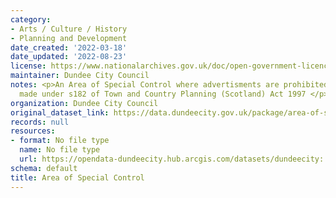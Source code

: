 ```yaml
---
category:
- Arts / Culture / History
- Planning and Development
date_created: '2022-03-18'
date_updated: '2022-08-23'
license: https://www.nationalarchives.gov.uk/doc/open-government-licence/version/3/
maintainer: Dundee City Council
notes: <p>An Area of Special Control where advertisments are prohibited by a regulation
  made under s182 of Town and Country Planning (Scotland) Act 1997 </p>
organization: Dundee City Council
original_dataset_link: https://data.dundeecity.gov.uk/package/area-of-special-control
records: null
resources:
- format: No file type
  name: No file type
  url: https://opendata-dundeecity.hub.arcgis.com/datasets/dundeecity::area-of-special-control/about
schema: default
title: Area of Special Control
---
```

